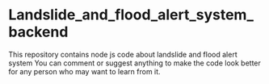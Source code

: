 # Landslide_and_flood_alert_system_backend
This repository contains node js code about landslide and flood alert system
You can comment or suggest anything to make the code look better for any person who may want to 
learn from it. 
